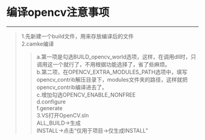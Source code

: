 # 编译opencv注意事项
-------------------------------------------
>1.先新建一个build文件，用来存放编译后的文件  
>2.camke编译    
  >>a.第一项是勾选BUILD_opencv_world选项，这样，在调用dll时，只调用这一个就行了，不用根据功能选择了，省了些麻烦。  
  >>b.第二项，在OPENCV_EXTRA_MODULES_PATH选项中，填写opencv_contrib解压目录下，modules文件夹的路径，这样就把opencv_contrib编译进去了。  
  >>c.增加勾选OPENCV_ENABLE_NONFREE  
  >>d.configure  
  >>f.generate  
>3.VS打开OpenCV.sln  
  >>ALL_BUILD->生成  
  >>INSTALL->点击“仅用于项目->仅生成INSTALL”  
